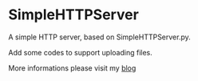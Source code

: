 SimpleHTTPServer
================

A simple HTTP server, based on SimpleHTTPServer.py.

Add some codes to support uploading files.

More informations please visit my [blog](http://zqqf16.info/posts/python-http-uploading-server.html)
